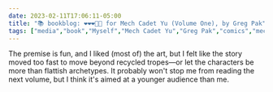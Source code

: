 ---date: 2023-02-11T17:06:11-05:00title: "📚 bookblog: ❤️❤️❤️🖤🖤 for Mech Cadet Yu (Volume One), by Greg Pak"tags: ["media","book","Myself","Mech Cadet Yu","Greg Pak","comics","mecha"]---The premise is fun, and I liked (most of) the art, but I felt like the story moved too fast to move beyond recycled tropes—or let the characters be more than flattish archetypes. It probably won't stop me from reading the next volume, but I think it's aimed at a younger audience than me.